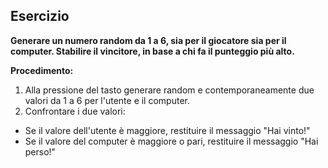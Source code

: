## Esercizio

**Generare un numero random da 1 a 6, sia per il giocatore sia per il computer.
Stabilire il vincitore, in base a chi fa il punteggio più alto.**

**Procedimento:**
1. Alla pressione del tasto generare random e contemporaneamente due valori da 1 a 6 per l'utente e il computer.
2. Confrontare i due valori:
- Se il valore dell'utente è maggiore, restituire il messaggio "Hai vinto!"
- Se il valore del computer è maggiore o pari, restituire il messaggio "Hai perso!"